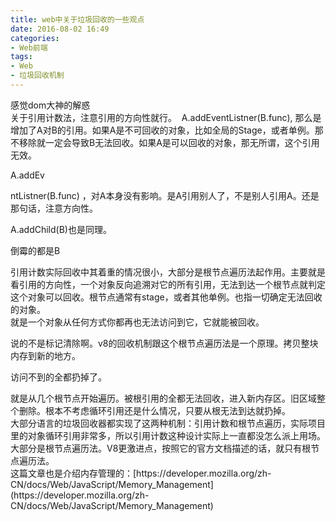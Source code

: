 ```yaml
---
title: web中关于垃圾回收的一些观点
date: 2016-08-02 16:49
categories:
- Web前端
tags:
- Web
- 垃圾回收机制
---
```

<div style="top: 0px">
<div>感觉dom大神的解惑
<div>  


<div>关于引用计数法，注意引用的方向性就行。  A.addEventListner(B.func), 那么是增加了A对B的引用。如果A是不可回收的对象，比如全局的Stage，或者单例。那不移除就一定会导致B无法回收。如果A是可以回收的对象，那无所谓，这个引用无效。  

A.addEv
<!--more-->
ntListner(B.func) ，对A本身没有影响。是A引用别人了，不是别人引用A。还是那句话，注意方向性。
<div>  


<div>A.addChild(B)也是同理。  

倒霉的都是B  



<div>引用计数实际回收中其着重的情况很小，大部分是根节点遍历法起作用。主要就是看引用的方向性，一个对象反向追溯对它的所有引用，无法到达一个根节点就判定这个对象可以回收。根节点通常有stage，或者其他单例。也指一切确定无法回收的对象。
<div>  


<div>
<div>就是一个对象从任何方式你都再也无法访问到它，它就能被回收。  

说的不是标记清除啊。v8的回收机制跟这个根节点遍历法是一个原理。拷贝整块内存到新的地方。  

访问不到的全都扔掉了。


<div>  


<div>就是从几个根节点开始遍历。被根引用的全都无法回收，进入新内存区。旧区域整个删除。根本不考虑循环引用还是什么情况，只要从根无法到达就扔掉。



<div>大部分语言的垃圾回收器都实现了这两种机制：引用计数和根节点遍历，实际项目里的对象循环引用非常多，所以引用计数这种设计实际上一直都没怎么派上用场。大部分是根节点遍历法。V8更激进点，按照它的官方文档描述的话，就只有根节点遍历法。
<div>  


<div>这篇文章也是介绍内存管理的：[https://developer.mozilla.org/zh-CN/docs/Web/JavaScript/Memory_Management](https://developer.mozilla.org/zh-CN/docs/Web/JavaScript/Memory_Management)
<div>  


<div style="top: 17px">


</div></div></div></div></div></div></div></div></div></div></div></div></div></div></div></div></div>